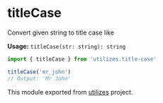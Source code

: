 # titleCase

Convert given string to title case like

**Usage:** `titleCase(str: string): string`

```typescript
import { titleCase } from 'utilizes.title-case'

titleCase('mr_john')
// Output: 'Mr John'
```

<!-- *keywords [] *keywordsend -->



This module exported from [utilizes](https://www.npmjs.com/package/utilizes) project.